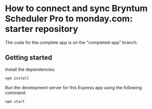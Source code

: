 # How to connect and sync Bryntum Scheduler Pro to monday.com: starter repository

The code for the complete app is on the "completed-app" branch.

## Getting started

Install the dependencies:

```bash
npm install
```

Run the development server for this Express app using the following command:

```bash
npm start
```
